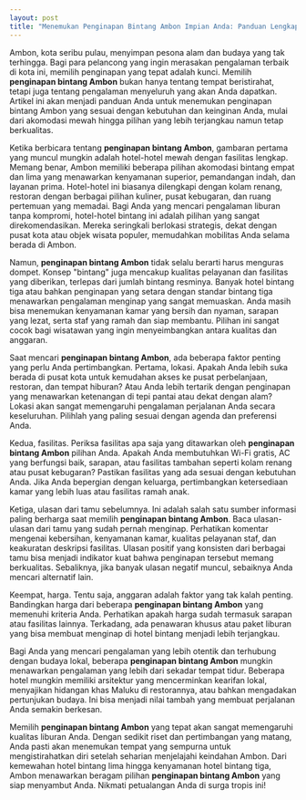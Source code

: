 ```yaml
---
layout: post
title: "Menemukan Penginapan Bintang Ambon Impian Anda: Panduan Lengkap"
---
```


Ambon, kota seribu pulau, menyimpan pesona alam dan budaya yang tak terhingga. Bagi para pelancong yang ingin merasakan pengalaman terbaik di kota ini, memilih penginapan yang tepat adalah kunci. Memilih **penginapan bintang Ambon** bukan hanya tentang tempat beristirahat, tetapi juga tentang pengalaman menyeluruh yang akan Anda dapatkan. Artikel ini akan menjadi panduan Anda untuk menemukan penginapan bintang Ambon yang sesuai dengan kebutuhan dan keinginan Anda, mulai dari akomodasi mewah hingga pilihan yang lebih terjangkau namun tetap berkualitas.

Ketika berbicara tentang **penginapan bintang Ambon**, gambaran pertama yang muncul mungkin adalah hotel-hotel mewah dengan fasilitas lengkap. Memang benar, Ambon memiliki beberapa pilihan akomodasi bintang empat dan lima yang menawarkan kenyamanan superior, pemandangan indah, dan layanan prima. Hotel-hotel ini biasanya dilengkapi dengan kolam renang, restoran dengan berbagai pilihan kuliner, pusat kebugaran, dan ruang pertemuan yang memadai. Bagi Anda yang mencari pengalaman liburan tanpa kompromi, hotel-hotel bintang ini adalah pilihan yang sangat direkomendasikan. Mereka seringkali berlokasi strategis, dekat dengan pusat kota atau objek wisata populer, memudahkan mobilitas Anda selama berada di Ambon.

Namun, **penginapan bintang Ambon** tidak selalu berarti harus menguras dompet. Konsep "bintang" juga mencakup kualitas pelayanan dan fasilitas yang diberikan, terlepas dari jumlah bintang resminya. Banyak hotel bintang tiga atau bahkan penginapan yang setara dengan standar bintang tiga menawarkan pengalaman menginap yang sangat memuaskan. Anda masih bisa menemukan kenyamanan kamar yang bersih dan nyaman, sarapan yang lezat, serta staf yang ramah dan siap membantu. Pilihan ini sangat cocok bagi wisatawan yang ingin menyeimbangkan antara kualitas dan anggaran.

Saat mencari **penginapan bintang Ambon**, ada beberapa faktor penting yang perlu Anda pertimbangkan. Pertama, lokasi. Apakah Anda lebih suka berada di pusat kota untuk kemudahan akses ke pusat perbelanjaan, restoran, dan tempat hiburan? Atau Anda lebih tertarik dengan penginapan yang menawarkan ketenangan di tepi pantai atau dekat dengan alam? Lokasi akan sangat memengaruhi pengalaman perjalanan Anda secara keseluruhan. Pilihlah yang paling sesuai dengan agenda dan preferensi Anda.

Kedua, fasilitas. Periksa fasilitas apa saja yang ditawarkan oleh **penginapan bintang Ambon** pilihan Anda. Apakah Anda membutuhkan Wi-Fi gratis, AC yang berfungsi baik, sarapan, atau fasilitas tambahan seperti kolam renang atau pusat kebugaran? Pastikan fasilitas yang ada sesuai dengan kebutuhan Anda. Jika Anda bepergian dengan keluarga, pertimbangkan ketersediaan kamar yang lebih luas atau fasilitas ramah anak.

Ketiga, ulasan dari tamu sebelumnya. Ini adalah salah satu sumber informasi paling berharga saat memilih **penginapan bintang Ambon**. Baca ulasan-ulasan dari tamu yang sudah pernah menginap. Perhatikan komentar mengenai kebersihan, kenyamanan kamar, kualitas pelayanan staf, dan keakuratan deskripsi fasilitas. Ulasan positif yang konsisten dari berbagai tamu bisa menjadi indikator kuat bahwa penginapan tersebut memang berkualitas. Sebaliknya, jika banyak ulasan negatif muncul, sebaiknya Anda mencari alternatif lain.

Keempat, harga. Tentu saja, anggaran adalah faktor yang tak kalah penting. Bandingkan harga dari beberapa **penginapan bintang Ambon** yang memenuhi kriteria Anda. Perhatikan apakah harga sudah termasuk sarapan atau fasilitas lainnya. Terkadang, ada penawaran khusus atau paket liburan yang bisa membuat menginap di hotel bintang menjadi lebih terjangkau.

Bagi Anda yang mencari pengalaman yang lebih otentik dan terhubung dengan budaya lokal, beberapa **penginapan bintang Ambon** mungkin menawarkan pengalaman yang lebih dari sekadar tempat tidur. Beberapa hotel mungkin memiliki arsitektur yang mencerminkan kearifan lokal, menyajikan hidangan khas Maluku di restorannya, atau bahkan mengadakan pertunjukan budaya. Ini bisa menjadi nilai tambah yang membuat perjalanan Anda semakin berkesan.

Memilih **penginapan bintang Ambon** yang tepat akan sangat memengaruhi kualitas liburan Anda. Dengan sedikit riset dan pertimbangan yang matang, Anda pasti akan menemukan tempat yang sempurna untuk mengistirahatkan diri setelah seharian menjelajahi keindahan Ambon. Dari kemewahan hotel bintang lima hingga kenyamanan hotel bintang tiga, Ambon menawarkan beragam pilihan **penginapan bintang Ambon** yang siap menyambut Anda. Nikmati petualangan Anda di surga tropis ini!
